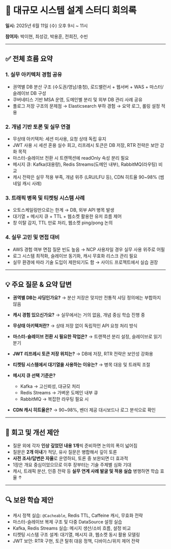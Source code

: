 # 🧾 대규모 시스템 설계 스터디 회의록

**일시:** 2025년 6월 11일 (수) 오후 9시 ~ 11시

**참여자:** 박이현, 최성강, 박용훈, 전희진, 수빈

---

## ✅ 전체 흐름 요약

### 1. 실무 아키텍처 경험 공유

* 권역별 DB 분산 구조 (수도권/영남/충청), 로드밸런서 + 웹서버 + WAS + 마스터/슬레이브 DB 구성
* 쿠버네티스 기반 MSA 운영, 도메인별 분리 및 외부 DB 관리 사례 공유
* 풀로그 저장 구조의 문제점 → Elasticsearch 부하 경험 → 요약 로그, 롤링 설정 적용

### 2. 개념 기반 토론 및 실무 연결

* 무상태 아키텍처: 세션 미사용, 요청 상태 독립 유지
* JWT 사용 시 세션 혼용 실수 회고, 리프레시 토큰은 DB 저장, RTR 전략은 보안 강화 목적
* 마스터-슬레이브 전환 시 트랜잭션에 readOnly 속성 분리 필요
* 메시지 큐: Kafka(대용량), Redis Streams(도메인 내부), RabbitMQ(라우팅) 비교
* 캐시 전략은 실무 적용 부족, 개념 위주 (LRU/LFU 등), CDN 히트율 90\~98% (썸네일 캐시 사례)

### 3. 트래픽 병목 및 티켓팅 시스템 사례

* 오토스케일링만으로는 한계 → DB, 외부 API 병목 발생
* 대기열 + 메시지 큐 + TTL + 웹소켓 활용한 유저 흐름 제어
* 창 이탈 감지, TTL 만료 처리, 웹소켓 ping/pong 논의

### 4. 실무 고민 및 면접 대비

* AWS 경험 여부 면접 질문 빈도 높음 → NCP 사용자일 경우 실무 사용 위주로 어필
* 로그 시스템 최적화, 슬레이브 동기화, 캐시 무효화 리스크 관리 필요
* 실무 환경에 따라 기술 도입이 제한되기도 함 → 사이드 프로젝트에서 실습 권장

---

## 💡 주요 질문 & 요약 답변

* **권역별 DB는 샤딩인가요?**
  → 분산 저장은 맞지만 전통적 샤딩 정의에는 부합하지 않음

* **캐시 경험 있으신가요?**
  → 실무에서는 거의 없음, 개념 중심 학습 진행 중

* **무상태 아키텍처란?**
  → 상태 저장 없이 독립적인 API 요청 처리 방식

* **마스터-슬레이브 전환 시 필요한 작업은?**
  → 트랜잭션 분리 설정, 슬레이브로 읽기 분기

* **JWT 리프레시 토큰 저장 위치는?**
  → DB에 저장, RTR 전략은 보안성 강화용

* **티켓팅 시스템에서 대기열을 사용하는 이유는?**
  → 병목 대응 및 트래픽 조절

* **메시지 큐 선택 기준은?**

    * Kafka → 고신뢰성, 대규모 처리
    * Redis Streams → 가벼운 도메인 내부 큐
    * RabbitMQ → 복잡한 라우팅 필요 시

* **CDN 캐시 히트율은?**
  → 90\~98%, 벤더 제공 대시보드나 로그 분석으로 확인

---

## 📝 회고 및 개선 제안

* 질문 외에 각자 **인상 깊었던 내용 1개**씩 준비하면 논의의 폭이 넓어짐
* 질문은 **2개 이내**가 적당, 유사 질문은 병합해서 깊이 토론
* **사전 조사/답변은 자율**로 운영하되, 토론 중 보완되면 더 효과적
* 1장은 개요 중심이었으므로 이후 장부터는 기술 주제별 심화 기대
* 캐시, 트래픽 분산, 인증 전략 등 **실무 연계 사례 발굴 및 적용 실습** 병행하면 학습 효율 ↑

---

## 🔍 보완 학습 제안

* 캐시 정책 실습: `@Cacheable`, Redis TTL, Caffeine 캐시, 무효화 전략
* 마스터-슬레이브 복제 구조 및 다중 DataSource 설정 실습
* Kafka, Redis Streams 실습: 메시지 생산/소비 흐름, 설정 비교
* 티켓팅 시스템 구조 설계: 대기열, 메시지 큐, 웹소켓 동시 활용 모델링
* JWT 보안: RTR 구현, 토큰 탈취 대응 정책, 디바이스/위치 제어 전략
